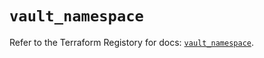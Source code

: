 # `vault_namespace`

Refer to the Terraform Registory for docs: [`vault_namespace`](https://registry.terraform.io/providers/hashicorp/vault/3.19.0/docs/resources/namespace).
